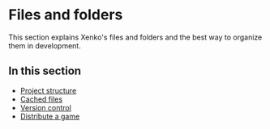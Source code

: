 # Files and folders

This section explains Xenko's files and folders and the best way to organize them in development.

## In this section

* [Project structure](project-structure.md)
* [Cached files](cached-files.md)
* [Version control](version-control.md)
* [Distribute a game](distribute-a-game.md)